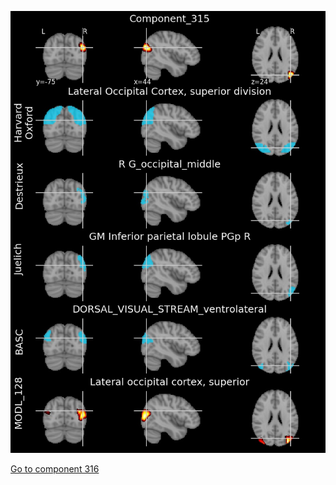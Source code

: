 


![315](preliminary/315.jpg "Component 315")

[Go to component 316](https://parietal-inria.github.io/MODL_atlas/512/316 "Component 316")